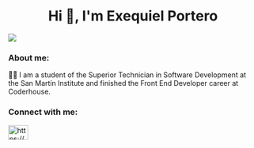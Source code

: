 <h1 align="center">Hi 👋, I'm Exequiel Portero</h1>

<img align="center" src="https://i.postimg.cc/DyLcGkmR/personal-Exequiel.png">

<h3 align="left">About me:</h3>

👨‍🎓 I am a student of the Superior Technician in Software Development at the San Martín Institute and finished the Front End Developer career at Coderhouse.

<h3 align="left">Connect with me:</h3>
<p align="left">
<a href="https://linkedin.com/in/https://www.linkedin.com/in/exequiel-portero/" target="blank"><img align="center" src="https://raw.githubusercontent.com/rahuldkjain/github-profile-readme-generator/master/src/images/icons/Social/linked-in-alt.svg" alt="https://www.linkedin.com/in/exequiel-portero/" height="30" width="40" /></a>
</p>
